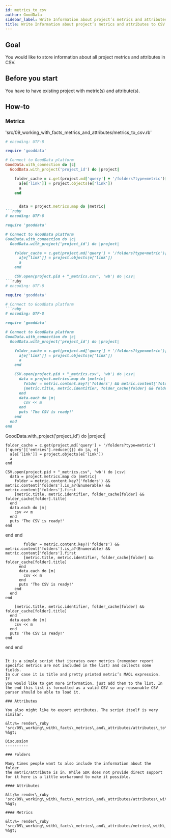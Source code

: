 ```yaml
---
id: metrics_to_csv
author: GoodData
sidebar_label: Write Information about project’s metrics and attributes to CSV
title: Write Information about project’s metrics and attributes to CSV
---
```


Goal
-------

You would like to store information about all project metrics and
attributes in CSV.

Before you start
-------------

You have to have existing project with metric(s) and attribute(s).

How-to
--------

### Metrics


'src/09\_working\_with\_facts\_metrics\_and\_attributes/metrics\_to\_csv.rb'
```ruby
# encoding: UTF-8

require 'gooddata'

# Connect to GoodData platform
GoodData.with_connection do |c|
  GoodData.with_project('project_id') do |project|

    folder_cache = c.get(project.md['query'] + '/folders?type=metric')['query']['entries'].reduce({}) do |a, e|
      a[e['link']] = project.objects(e['link'])
      a
    end


      data = project.metrics.map do |metric|
```ruby
# encoding: UTF-8

require 'gooddata'

# Connect to GoodData platform
GoodData.with_connection do |c|
  GoodData.with_project('project_id') do |project|

    folder_cache = c.get(project.md['query'] + '/folders?type=metric')['query']['entries'].reduce({}) do |a, e|
      a[e['link']] = project.objects(e['link'])
      a
    end

    CSV.open(project.pid + "_metrics.csv", 'wb') do |csv|
```ruby
# encoding: UTF-8

require 'gooddata'

# Connect to GoodData platform
```ruby
# encoding: UTF-8

require 'gooddata'

# Connect to GoodData platform
GoodData.with_connection do |c|
  GoodData.with_project('project_id') do |project|

    folder_cache = c.get(project.md['query'] + '/folders?type=metric')['query']['entries'].reduce({}) do |a, e|
      a[e['link']] = project.objects(e['link'])
      a
    end

    CSV.open(project.pid + "_metrics.csv", 'wb') do |csv|
      data = project.metrics.map do |metric|
        folder = metric.content.key?('folders') && metric.content['folders'].is_a?(Enumerable) && metric.content['folders'].first
        [metric.title, metric.identifier, folder_cache[folder] && folder_cache[folder].title]
      end
      data.each do |m|
        csv << m
      end
      puts 'The CSV is ready!'
    end
  end
end
```
  GoodData.with_project('project_id') do |project|

    folder_cache = c.get(project.md['query'] + '/folders?type=metric')['query']['entries'].reduce({}) do |a, e|
      a[e['link']] = project.objects(e['link'])
      a
    end

    CSV.open(project.pid + "_metrics.csv", 'wb') do |csv|
      data = project.metrics.map do |metric|
        folder = metric.content.key?('folders') && metric.content['folders'].is_a?(Enumerable) && metric.content['folders'].first
        [metric.title, metric.identifier, folder_cache[folder] && folder_cache[folder].title]
      end
      data.each do |m|
        csv << m
      end
      puts 'The CSV is ready!'
    end
  end
end
```
        folder = metric.content.key?('folders') && metric.content['folders'].is_a?(Enumerable) && metric.content['folders'].first
        [metric.title, metric.identifier, folder_cache[folder] && folder_cache[folder].title]
      end
      data.each do |m|
        csv << m
      end
      puts 'The CSV is ready!'
    end
  end
end
```
        [metric.title, metric.identifier, folder_cache[folder] && folder_cache[folder].title]
      end
      data.each do |m|
        csv << m
      end
      puts 'The CSV is ready!'
    end
  end
end
```

It is a simple script that iterates over metrics (remember report
specific metrics are not included in the list) and collects some fields.
In our case it is title and pretty printed metric’s MAQL expression. If
you would like to get more information, just add them to the list. In
the end this list is formatted as a valid CSV so any reasonable CSV
parser should be able to load it.

### Attributes

You also might like to export attributes. The script itself is very
similar.

&lt;%= render\_ruby
'src/09\_working\_with\_facts\_metrics\_and\_attributes/attributes\_to\_csv.rb'
%&gt;

Discussion
----------

### Folders

Many times people want to also include the information about the folder
the metric/attribute is in. While SDK does not provide direct support
for it here is a little workaround to make it possible.

#### Attributes

&lt;%= render\_ruby
'src/09\_working\_with\_facts\_metrics\_and\_attributes/attributes\_with\_folder\_to\_csv.rb'
%&gt;

#### Metrics

&lt;%= render\_ruby
'src/09\_working\_with\_facts\_metrics\_and\_attributes/metrics\_with\_folder\_to\_csv.rb'
%&gt;
